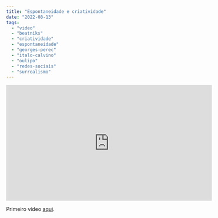 ```yaml
---
title: "Espontaneidade e criatividade"
date: "2022-08-13"
tags: 
  - "video"
  - "beatniks"
  - "criatividade"
  - "espontaneidade"
  - "georges-perec"
  - "italo-calvino"
  - "oulipo"
  - "redes-sociais"
  - "surrealismo"
---
```


<iframe width="560" height="315" src="https://www.youtube-nocookie.com/embed/STPA9ckGQHw" title="YouTube video player" frameborder="0" allow="accelerometer; autoplay; clipboard-write; encrypted-media; gyroscope; picture-in-picture" allowfullscreen></iframe>

Primeiro vídeo [aqui](https://www.youtube.com/watch?v=unK76xZk67o).
